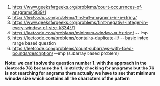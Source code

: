 
1. https://www.geeksforgeeks.org/problems/count-occurences-of-anagrams5839/1
2. https://leetcode.com/problems/find-all-anagrams-in-a-string/
4. https://www.geeksforgeeks.org/problems/first-negative-integer-in-every-window-of-size-k3345/1 
5. https://leetcode.com/problems/minimum-window-substring/  -- imp
6. https://leetcode.com/problems/contains-duplicate-ii/ -- basic index range based question
7. https://leetcode.com/problems/count-subarrays-with-fixed-bounds/description/ --imp (subarray based problem)


**Note: we can't solve the question number 1. with the approach in the (leetcode 76) because the 1. is strictly checking for anagrams but the 76 is not searching for angrams there actually we have to see that minimum winodw size which contains all the characters of the pattern**





